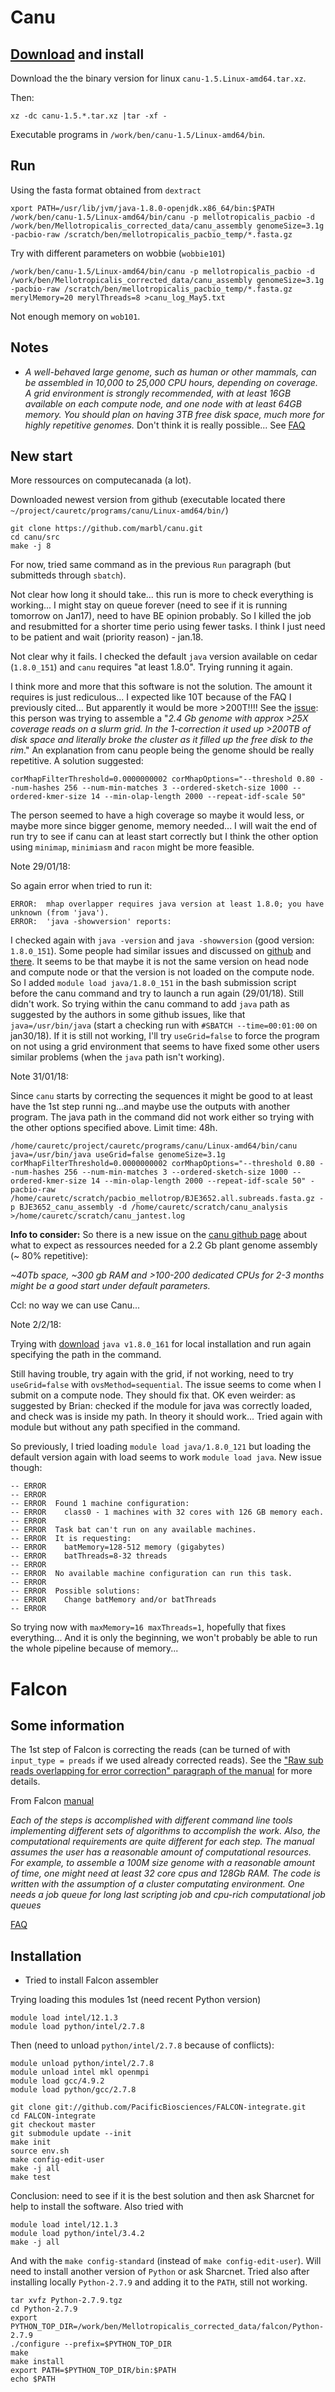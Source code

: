 # Canu
## [Download](https://github.com/marbl/canu/releases) and install
Download the the binary version for linux `canu-1.5.Linux-amd64.tar.xz`.

Then:
```
xz -dc canu-1.5.*.tar.xz |tar -xf -
```
Executable programs in `/work/ben/canu-1.5/Linux-amd64/bin`.

## Run
Using the fasta format obtained from `dextract`
```
xport PATH=/usr/lib/jvm/java-1.8.0-openjdk.x86_64/bin:$PATH
/work/ben/canu-1.5/Linux-amd64/bin/canu -p mellotropicalis_pacbio -d /work/ben/Mellotropicalis_corrected_data/canu_assembly genomeSize=3.1g -pacbio-raw /scratch/ben/mellotropicalis_pacbio_temp/*.fasta.gz
```
Try with different parameters on wobbie (`wobbie101`)
```
/work/ben/canu-1.5/Linux-amd64/bin/canu -p mellotropicalis_pacbio -d /work/ben/Mellotropicalis_corrected_data/canu_assembly genomeSize=3.1g -pacbio-raw /scratch/ben/mellotropicalis_pacbio_temp/*.fasta.gz merylMemory=20 merylThreads=8 >canu_log_May5.txt
```
Not enough memory on `wob101`.

## Notes
- *A well-behaved large genome, such as human or other mammals, can be assembled in 10,000 to 25,000 CPU hours, depending on coverage. A grid environment is strongly recommended, with at least 16GB available on each compute node, and one node with at least 64GB memory. You should plan on having 3TB free disk space, much more for highly repetitive genomes.* Don't think it is really possible... See [FAQ](http://canu.readthedocs.io/en/latest/faq.html#faq)

## New start
More ressources on computecanada (a lot).

Downloaded newest version from github (executable located there ` ~/project/cauretc/programs/canu/Linux-amd64/bin/`)
```
git clone https://github.com/marbl/canu.git
cd canu/src
make -j 8
```
For now, tried same command as in the previous `Run` paragraph (but submitteds through `sbatch`). 

Not clear how long it should take... this run is more to check everything is working... I might stay on queue forever (need to see if it is running tomorrow on Jan17), need to have BE opinion probably.
So I killed the job and resubmitted for a shorter time perio using fewer tasks. I think I just need to be patient and wait (priority reason) - jan.18.

Not clear why it fails. I checked the default `java` version available on cedar (`1.8.0_151`) and `canu` requires "at least 1.8.0". Trying running it again.

I think more and more that this software is not the solution. The amount it requires is just rediculous... I expected like 10T  because of the FAQ I previously cited... But apparently it would be more >200T!!!! See the [issue](https://github.com/marbl/canu/issues/587): this person was trying to assemble a "*2.4 Gb genome with approx >25X coverage reads on a slurm grid. In the 1-correction it used up >200TB of disk space and literally broke the cluster as it filled up the free disk to the rim*." 
An explanation from canu people being the genome should be really repetitive. A solution suggested:

```
corMhapFilterThreshold=0.0000000002 corMhapOptions="--threshold 0.80 --num-hashes 256 --num-min-matches 3 --ordered-sketch-size 1000 --ordered-kmer-size 14 --min-olap-length 2000 --repeat-idf-scale 50"
```
The person seemed to have a high coverage so maybe it would less, or maybe more since bigger genome, memory needed...
I will wait the end of run try to see if canu can at least start correctly but I think the other option using `minimap`, `minimiasm` and `racon` might be more feasible.

Note 29/01/18:

So again error when tried to run it:
```
ERROR:  mhap overlapper requires java version at least 1.8.0; you have unknown (from 'java').
ERROR:  'java -showversion' reports:
```
I checked again with `java -version` and `java -showversion` (good version: `1.8.0_151`). Some people had similar issues and discussed on [github](https://github.com/marbl/canu/issues/329) and [there](https://github.com/marbl/canu/issues/144). It seems to be that maybe it is not the same version on head node and compute node or that the version is not loaded on the compute node. So I added `module load java/1.8.0_151` in the bash submission script before the canu command and try to launch a run again (29/01/18).
Still didn't work. So trying within the canu command to add `java` path as suggested by the authors in some github issues, like that `java=/usr/bin/java` (start a checking run with `#SBATCH --time=00:01:00` on jan30/18).
If it is still not working, I'll try `useGrid=false` to force the program on not using a grid environment that seems to have fixed some other users similar problems (when the `java` path isn't working).

Note 31/01/18:

Since `canu` starts by correcting the sequences it might be good to at least have the 1st step runni
ng...and maybe use the outputs with another program. The java path in the command did not work either so trying with the other options specified above. Limit time: 48h.

```
/home/cauretc/project/cauretc/programs/canu/Linux-amd64/bin/canu java=/usr/bin/java useGrid=false genomeSize=3.1g corMhapFilterThreshold=0.0000000002 corMhapOptions="--threshold 0.80 --num-hashes 256 --num-min-matches 3 --ordered-sketch-size 1000 --ordered-kmer-size 14 --min-olap-length 2000 --repeat-idf-scale 50" -pacbio-raw /home/cauretc/scratch/pacbio_mellotrop/BJE3652.all.subreads.fasta.gz -p BJE3652_canu_assembly -d /home/cauretc/scratch/canu_analysis >/home/cauretc/scratch/canu_jantest.log
```

**Info to consider:** So there is a new issue on the [canu github page](https://github.com/marbl/canu/issues/767) about what to expect as ressources needed for a 2.2 Gb plant genome assembly (~ 80% repetitive):

*~40Tb space, ~300 gb RAM and >100-200 dedicated CPUs for 2-3 months might be a good start under default parameters.*

Ccl: no way we can use Canu...

Note 2/2/18:

Trying with [download](https://www.java.com/en/download/manual.jsp) `java v1.8.0_161` for local installation and run again specifying the path in the command.  

Still having trouble, try again with the grid, if not working, need to try `useGrid=false` with `ovsMethod=sequential`.
The issue seems to come when I submit on a compute node. They should fix that.
OK even weirder: as suggested by Brian: checked if the module for java was correctly loaded, and check was is inside my path. In theory it should work... Tried again with module but without any path specified in the command.

So previously, I tried loading `module load java/1.8.0_121` but loading the default version again with load seems to work `module load java`. New issue though:
```
-- ERROR
-- ERROR
-- ERROR  Found 1 machine configuration:
-- ERROR    class0 - 1 machines with 32 cores with 126 GB memory each.
-- ERROR
-- ERROR  Task bat can't run on any available machines.
-- ERROR  It is requesting:
-- ERROR    batMemory=128-512 memory (gigabytes)
-- ERROR    batThreads=8-32 threads
-- ERROR
-- ERROR  No available machine configuration can run this task.
-- ERROR
-- ERROR  Possible solutions:
-- ERROR    Change batMemory and/or batThreads
-- ERROR
```
So trying now with `maxMemory=16 maxThreads=1`, hopefully that fixes everything... And it is only the beginning, we won't probably be able to run the whole pipeline because of memory... 

# Falcon

## Some information
The 1st step of Falcon is correcting the reads (can be turned of with `input_type = preads` if we used already corrected reads). See the ["Raw sub reads overlapping for error correction" paragraph of the manual](https://github.com/PacificBiosciences/FALCON/wiki/Manual#raw-sub-reads-overlapping-for-error-correction) for more details.

From Falcon [manual](https://github.com/PacificBiosciences/FALCON/wiki/Manual)

*Each of the steps is accomplished with different command line tools implementing different sets of algorithms to accomplish the work. Also, the computational requirements are quite different for each step. The manual assumes the user has a reasonable amount of computational resources. For example, to assemble a 100M size genome with a reasonable amount of time, one might need at least 32 core cpus and 128Gb RAM. The code is written with the assumption of a cluster computating environment. One needs a job queue for long last scripting job and cpu-rich computational job queues*

[FAQ](http://pb-falcon.readthedocs.io/en/latest/faq.html)

## Installation
- Tried to install Falcon assembler 

Trying loading this modules 1st (need recent Python version)
```
module load intel/12.1.3
module load python/intel/2.7.8
```
Then (need to unload `python/intel/2.7.8` because of conflicts): 
```
module unload python/intel/2.7.8
module unload intel mkl openmpi
module load gcc/4.9.2 
module load python/gcc/2.7.8 

git clone git://github.com/PacificBiosciences/FALCON-integrate.git
cd FALCON-integrate
git checkout master
git submodule update --init
make init
source env.sh
make config-edit-user
make -j all
make test
```
Conclusion: need to see if it is the best solution and then ask Sharcnet for help to install the software.
Also tried with
```
module load intel/12.1.3
module load python/intel/3.4.2
make -j all
```
And with the `make config-standard` (instead of `make config-edit-user`). Will need to install another version of `Python` or ask Sharcnet. Tried also after installing locally `Python-2.7.9` and adding it to the `PATH`, still not working.
```
tar xvfz Python-2.7.9.tgz
cd Python-2.7.9
export PYTHON_TOP_DIR=/work/ben/Mellotropicalis_corrected_data/falcon/Python-2.7.9
./configure --prefix=$PYTHON_TOP_DIR
make
make install
export PATH=$PYTHON_TOP_DIR/bin:$PATH
echo $PATH
```
